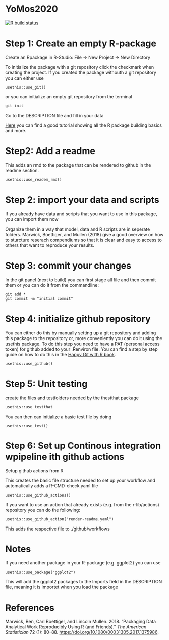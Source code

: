 <!-- README.md is generated from README.Rmd. Please edit that file -->

YoMos2020
=========

<!-- badges: start -->

[![R build
status](https://github.com/selinaZitrone/YoMos2020/workflows/R-CMD-check/badge.svg)](https://github.com/selinaZitrone/YoMos2020/actions)
<!-- badges: end -->

Step 1: Create an empty R-package
=================================

Create an Rpackage in R-Studio: File -&gt; New Project -&gt; New
Directory

To initialize the package with a git repository click the checkmark when
creating the project. If you created the package withouth a git
repository you can either use

    usethis::use_git()

or you can initialize an empty git repository from the terminal

    git init

Go to the DESCRIPTION file and fill in your data

[Here](https://www.youtube.com/watch?v=79s3z0gIuFU&list=PLk3B5c8iCV-T4LM0mwEyWIunIunLyEjqM&index=1)
you can find a good tutorial showing all the R package building basics
and more.

Step2: Add a readme
===================

This adds an rmd to the package that can be rendered to github in the
readme section.

    usethis::use_readem_rmd()

Step 2: import your data and scripts
====================================

If you already have data and scripts that you want to use in this
package, you can import them now

Organize them in a way that model, data and R scripts are in seperate
folders. Marwick, Boettiger, and Mullen (2018) give a good overview on
how to sturcture reserach compendiums so that it is clear and easy to
access to others that want to reproduce your results.

Step 3: commit your changes
===========================

In the git panel (next to build) you can first stage all file and then
commit them or you can do it from the commandline:

    git add *
    git commit -m "initial commit"

Step 4: initialize github repository
====================================

You can either do this by manually setting up a git repository and
adding this package to the repository or, more conveniently you can do
it using the usethis package. To do this step you need to have a PAT
(personal access token) for github added to your .Renviron file. You can
find a step by step guide on how to do this in the [Happy Git with R
book](https://happygitwithr.com/github-pat.html#github-pat).

    usethis::use_github()

Step 5: Unit testing
====================

create the files and testfolders needed by the thestthat package

    usethis::use_testthat

You can then can initialize a basic test file by doing

    usethis::use_test()

Step 6: Set up Continous integration wpipeline ith github actions
=================================================================

Setup github actions from R

This creates the basic file structure needed to set up your workflow and
automatically adds a R-CMD-check.yaml file

    usethis::use_github_actions()

If you want to use an action that already exists (e.g. from the
r-lib/actions) repository you can do the following:

    usethis::use_github_action("render-readme.yaml")

This adds the respective file to ./github/workflows

Notes
=====

If you need another package in your R-package (e.g. ggplot2) you can use

    usethis::use_package("ggplot2")

This will add the ggplot2 packages to the Imports field in the
DESCRIPTION file, meaning it is importet when you load the package

References
==========

Marwick, Ben, Carl Boettiger, and Lincoln Mullen. 2018. “Packaging Data
Analytical Work Reproducibly Using R (and Friends).” *The American
Statistician* 72 (1): 80–88.
<https://doi.org/10.1080/00031305.2017.1375986>.
